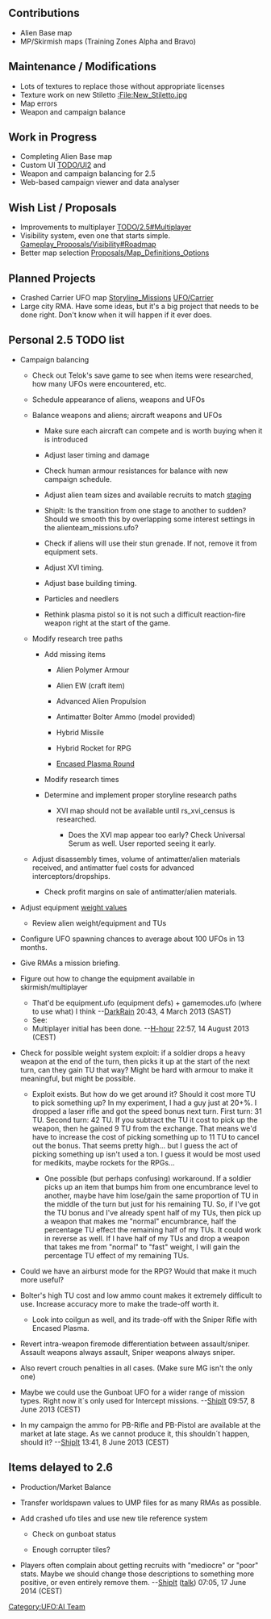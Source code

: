 ## Contributions

- Alien Base map
- MP/Skirmish maps (Training Zones Alpha and Bravo)

## Maintenance / Modifications

- Lots of textures to replace those without appropriate licenses
- Texture work on new Stiletto
  [:<File:New_Stiletto.jpg>](:File:New_Stiletto.jpg "wikilink")
- Map errors
- Weapon and campaign balance

## Work in Progress

- Completing Alien Base map
- Custom UI [TODO/UI2](TODO/UI2 "wikilink") and
- Weapon and campaign balancing for 2.5
- Web-based campaign viewer and data analyser

## Wish List / Proposals

- Improvements to multiplayer
  [TODO/2.5#Multiplayer](TODO/2.5#Multiplayer "wikilink")
- Visibility system, even one that starts simple.
  [Gameplay_Proposals/Visibility#Roadmap](Gameplay_Proposals/Visibility#Roadmap "wikilink")
- Better map selection
  [Proposals/Map_Definitions_Options](Proposals/Map_Definitions_Options "wikilink")

## Planned Projects

- Crashed Carrier UFO map
  [Storyline_Missions](Storyline_Missions "wikilink")
  [UFO/Carrier](UFO/Carrier "wikilink")
- Large city RMA. Have some ideas, but it's a big project that needs to
  be done right. Don't know when it will happen if it ever does.

## Personal 2.5 TODO list

- Campaign balancing

  - Check out Telok's save game to see when items were researched, how
    many UFOs were encountered, etc.

  - Schedule appearance of aliens, weapons and UFOs

  - Balance weapons and aliens; aircraft weapons and UFOs

    - Make sure each aircraft can compete and is worth buying when it is
      introduced

    - Adjust laser timing and damage

    - Check human armour resistances for balance with new campaign
      schedule.

    - Adjust alien team sizes and available recruits to match
      [staging](Proposals/Campaign_Staging "wikilink")

    - ShipIt: Is the transition from one stage to another to sudden?
      Should we smooth this by overlapping some interest settings in the
      alienteam_missions.ufo?

    - Check if aliens will use their stun grenade. If not, remove it
      from equipment sets.

    - Adjust XVI timing.

    - Adjust base building timing.

    - Particles and needlers

    - Rethink plasma pistol so it is not such a difficult reaction-fire
      weapon right at the start of the game.

  - Modify research tree paths

    - Add missing items

      - Alien Polymer Armour

      - Alien EW (craft item)

      - Advanced Alien Propulsion

      - Antimatter Bolter Ammo (model provided)

      - Hybrid Missile

      - Hybrid Rocket for RPG

      - [Encased Plasma
        Round](Proposals/Encased_Plasma_Round "wikilink")

    - Modify research times

    - Determine and implement proper storyline research paths

      - XVI map should not be available until rs_xvi_census is
        researched.

        - Does the XVI map appear too early? Check Universal Serum as
          well. User reported seeing it early.

  - Adjust disassembly times, volume of antimatter/alien materials
    received, and antimatter fuel costs for advanced
    interceptors/dropships.

    - Check profit margins on sale of antimatter/alien materials.

- Adjust equipment [weight
  values](Proposals/Equipment_Weights "wikilink")

  - Review alien weight/equipment and TUs

- Configure UFO spawning chances to average about 100 UFOs in 13 months.

- Give RMAs a mission briefing.

- Figure out how to change the equipment available in
  skirmish/multiplayer

  - That'd be equipment.ufo (equipment defs) + gamemodes.ufo (where to
    use what) I think --[DarkRain](User:DarkRain "wikilink") 20:43, 4
    March 2013 (SAST)
  - See:
  - Multiplayer initial has been done.
    --[H-hour](User:H-hour "wikilink") 22:57, 14 August 2013 (CEST)

- Check for possible weight system exploit: if a soldier drops a heavy
  weapon at the end of the turn, then picks it up at the start of the
  next turn, can they gain TU that way? Might be hard with armour to
  make it meaningful, but might be possible.

  - Exploit exists. But how do we get around it? Should it cost more TU
    to pick something up? In my experiment, I had a guy just at 20+%. I
    dropped a laser rifle and got the speed bonus next turn. First turn:
    31 TU. Second turn: 42 TU. If you subtract the TU it cost to pick up
    the weapon, then he gained 9 TU from the exchange. That means we'd
    have to increase the cost of picking something up to 11 TU to cancel
    out the bonus. That seems pretty high... but I guess the act of
    picking something up isn't used a ton. I guess it would be most used
    for medikits, maybe rockets for the RPGs...

    - One possible (but perhaps confusing) workaround. If a soldier
      picks up an item that bumps him from one encumbrance level to
      another, maybe have him lose/gain the same proportion of TU in the
      middle of the turn but just for his remaining TU. So, if I've got
      the TU bonus and I've already spent half of my TUs, then pick up a
      weapon that makes me "normal" encumbrance, half the percentage TU
      effect the remaining half of my TUs. It could work in reverse as
      well. If I have half of my TUs and drop a weapon that takes me
      from "normal" to "fast" weight, I will gain the percentage TU
      effect of my remaining TUs.

- Could we have an airburst mode for the RPG? Would that make it much
  more useful?

- Bolter's high TU cost and low ammo count makes it extremely difficult
  to use. Increase accuracy more to make the trade-off worth it.

  - Look into coilgun as well, and its trade-off with the Sniper Rifle
    with Encased Plasma.

- Revert intra-weapon firemode differentiation between assault/sniper.
  Assault weapons always assault, Sniper weapons always sniper.

- Also revert crouch penalties in all cases. (Make sure MG isn't the
  only one)

- Maybe we could use the Gunboat UFO for a wider range of mission types.
  Right now it´s only used for Intercept missions.
  --[ShipIt](User:ShipIt "wikilink") 09:57, 8 June 2013 (CEST)

- In my campaign the ammo for PB-Rifle and PB-Pistol are available at
  the market at late stage. As we cannot produce it, this shouldn´t
  happen, should it? --[ShipIt](User:ShipIt "wikilink") 13:41, 8 June
  2013 (CEST)

## Items delayed to 2.6

- Production/Market Balance

- Transfer worldspawn values to UMP files for as many RMAs as possible.

- Add crashed ufo tiles and use new tile reference system

  - Check on gunboat status

  - Enough corrupter tiles?

- Players often complain about getting recruits with "mediocre" or
  "poor" stats. Maybe we should change those descriptions to something
  more positive, or even entirely remove them.
  --[ShipIt](User:ShipIt "wikilink")
  ([talk](User_talk:ShipIt "wikilink")) 07:05, 17 June 2014 (CEST)

[Category:UFO:AI Team](Category:UFO:AI_Team "wikilink")